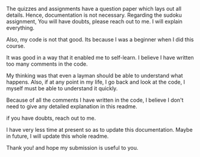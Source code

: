 The quizzes and assignments have a question paper which lays out all details. Hence, documentation is not necessary.
Regarding the sudoku assignment, You will have doubts, please reach out to me. I will explain everything.

Also, my code is not that good. Its because I was a beginner when I did this course.

It was good in a way that it enabled me to self-learn. I believe I have written too many comments in the code. 

My thinking was that even a layman should be able to understand what happens. Also, if at any point in my life, I go back and look at the code, I myself must be able to understand it quickly.

Because of all the comments I have written in the code, I believe I don't need to give any detailed explanation in this readme. 

if you have doubts, reach out to me.

I have very less time at present so as to update this documentation. Maybe in future, I will update this whole readme.

Thank you! and hope my submission is useful to you.
